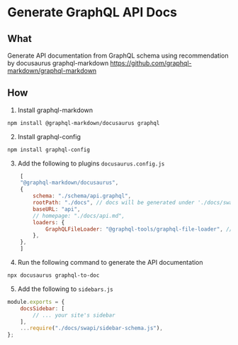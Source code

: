 # Generate GraphQL API Docs

## What
Generate API documentation from GraphQL schema using recommendation by docusaurus graphql-markdown https://github.com/graphql-markdown/graphql-markdown

## How
1. Install graphql-markdown
```bash
npm install @graphql-markdown/docusaurus graphql
```

2. Install graphql-config
```bash
npm install graphql-config
```

3. Add the following to plugins `docusaurus.config.js`
```javascript
    [
    "@graphql-markdown/docusaurus",
    {
        schema: "./schema/api.graphql",
        rootPath: "./docs", // docs will be generated under './docs/swapi' (rootPath/baseURL)
        baseURL: "api",
        // homepage: "./docs/api.md",
        loaders: {
            GraphQLFileLoader: "@graphql-tools/graphql-file-loader", // local file schema
        },
    },
    ]
```

4. Run the following command to generate the API documentation
```bash
npx docusaurus graphql-to-doc
```

5. Add the following to `sidebars.js`
```javascript
module.exports = {
    docsSidebar: [
        // ... your site's sidebar
    ],
    ...require("./docs/swapi/sidebar-schema.js"),
};
```